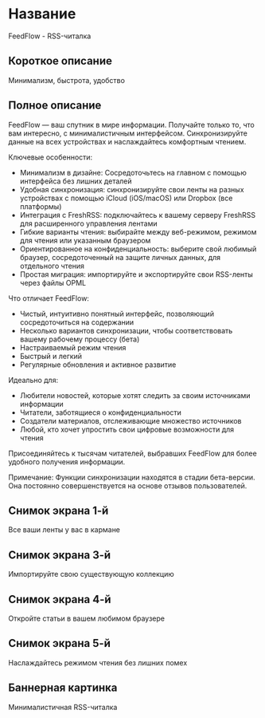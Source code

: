 # Название

FeedFlow - RSS-читалка

## Короткое описание

Минимализм, быстрота, удобство

## Полное описание
FeedFlow — ваш спутник в мире информации. Получайте только то, что вам
интересно, с минималистичным интерфейсом. Синхронизируйте данные на всех
устройствах и наслаждайтесь комфортным чтением.

Ключевые особенности:

- Минимализм в дизайне: Сосредоточьтесь на главном с помощью интерфейса без
  лишних деталей
- Удобная синхронизация: синхронизируйте свои ленты на разных устройствах с
  помощью iCloud (iOS/macOS) или Dropbox (все платформы)
- Интеграция с FreshRSS: подключайтесь к вашему серверу FreshRSS для
  расширенного управления лентами
- Гибкие варианты чтения: выбирайте между веб-режимом, режимом для чтения или
  указанным браузером
- Ориентированное на конфиденциальность: выберите свой любимый браузер,
  сосредоточенный на защите личных данных, для отдельного чтения
- Простая миграция: импортируйте и экспортируйте свои RSS-ленты через файлы OPML

Что отличает FeedFlow:

- Чистый, интуитивно понятный интерфейс, позволяющий сосредоточиться на
  содержании
- Несколько вариантов синхронизации, чтобы соответствовать вашему рабочему
  процессу (бета)
- Настраиваемый режим чтения
- Быстрый и легкий
- Регулярные обновления и активное развитие

Идеально для:
- Любители новостей, которые хотят следить за своим источниками информации
- Читатели, заботящиеся о конфиденциальности
- Создатели материалов, отслеживающие множество источников
- Любой, кто хочет упростить свои цифровые возможности для чтения

Присоединяйтесь к тысячам читателей, выбравших FeedFlow для более удобного
получения информации.

Примечание: Функции синхронизации находятся в стадии бета-версии. Она постоянно
совершенствуется на основе отзывов пользователей.

## Снимок экрана 1-й

Все ваши ленты у вас в кармане

## Снимок экрана 3-й

Импортируйте свою существующую коллекцию

## Снимок экрана 4-й

Откройте статьи в вашем любимом браузере

## Снимок экрана 5-й

Наслаждайтесь режимом чтения без лишних помех

## Баннерная картинка

Минималистичная RSS-читалка
